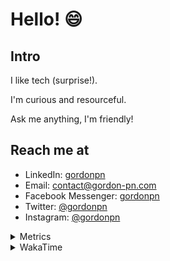 # Hello! 😄

## Intro

I like tech (surprise!).

I'm curious and resourceful.

Ask me anything, I'm friendly!

## Reach me at

- LinkedIn: [gordonpn](https://www.linkedin.com/in/gordonpn/)
- Email: [contact@gordon-pn.com](mailto:contact@gordon-pn.com)
- Facebook Messenger: [gordonpn](https://www.messenger.com/t/Gordonpn)
- Twitter: [@gordonpn](https://twitter.com/Gordonpn)
- Instagram: [@gordonpn](https://www.instagram.com/gordonpn/)

<details>
  <summary>Metrics</summary>

  <img align="center" src="https://github.com/gordonpn/gordonpn/blob/master/github-metrics.svg" alt="GitHub Metrics">

</details>

<details>
  <summary>WakaTime</summary>

  <!--START_SECTION:waka-->
📊 **This Week I Spent My Time On** 

```text
💬 Programming Languages: 
Java                     11 hrs 56 mins      █████████████████████░░░░   85.51 % 
Brazil Dependency Config 1 hr 20 mins        ██░░░░░░░░░░░░░░░░░░░░░░░   09.60 % 
XML                      18 mins             █░░░░░░░░░░░░░░░░░░░░░░░░   02.22 % 
Makefile                 7 mins              ░░░░░░░░░░░░░░░░░░░░░░░░░   00.92 % 
TypeScript               5 mins              ░░░░░░░░░░░░░░░░░░░░░░░░░   00.60 % 

🔥 Editors: 
Intellijidea             13 hrs 58 mins      █████████████████████████   100.00 % 
```


 Last Updated on 23/03/2024 16:18:54 UTC
<!--END_SECTION:waka-->
</details>
